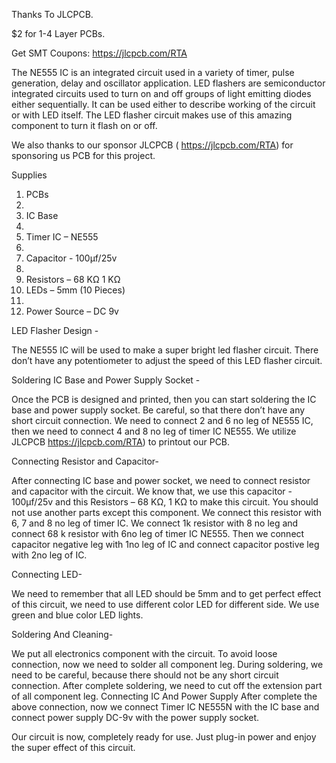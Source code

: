 Thanks To JLCPCB.

$2 for 1-4 Layer PCBs.

Get SMT Coupons: https://jlcpcb.com/RTA


The NE555 IC is an integrated circuit used in a variety of timer, pulse generation, delay and oscillator application.
LED flashers are  semiconductor integrated circuits used to turn on and off groups of light emitting diodes either sequentially.
It can be used either to describe working of the circuit or with LED itself. The LED flasher circuit makes use of this amazing component to turn it flash on or off.

 We also thanks to our sponsor JLCPCB ( https://jlcpcb.com/RTA) for sponsoring  us PCB for this project.
 

Supplies

1. PCBs
2. 
3. IC Base
4. 
5. Timer IC – NE555
6. 
7. Capacitor - 100µf/25v
8. 
9. Resistors – 68 KΩ
                1 KΩ
6. LEDs – 5mm (10 Pieces)
7. 
8. Power Source – DC 9v


LED Flasher Design - 

The NE555 IC will be used to make a super bright led flasher circuit. There don’t have any potentiometer to adjust the speed of this LED flasher circuit.



Soldering IC Base and Power Supply Socket - 

Once the PCB is designed and printed, then you can start soldering the IC base and power supply socket. Be careful, so that there don’t have any short circuit connection. We need to connect 2 and 6 no leg of NE555 IC, then we need to connect 4 and 8 no leg of timer IC NE555.  We utilize JLCPCB  https://jlcpcb.com/RTA) to printout our PCB.


Connecting Resistor and Capacitor- 

After connecting IC base and power socket, we need to connect resistor and capacitor with the circuit. We know that, we use this capacitor - 100µf/25v and this Resistors – 68 KΩ, 1 KΩ to make this circuit. You should not use another parts except this component. We connect this resistor with 6, 7 and 8 no leg of timer IC. We connect 1k resistor with 8 no leg and connect 68 k resistor with 6no leg of timer IC NE555. Then we connect capacitor negative leg with 
 1no leg of IC and connect capacitor postive leg with 2no leg of IC.

Connecting LED-

We need to remember that all LED should be 5mm and to get perfect effect of this circuit, we need to use different color LED for different side. We use green and blue color LED lights.


Soldering And Cleaning-

We put all electronics component with the circuit. To avoid loose connection, now we need to solder all component leg. During soldering, we need to be careful, because there should not be any short circuit connection. After complete soldering, we need to cut off the extension part of all component leg.
Connecting IC And Power Supply
After complete the above connection, now we connect Timer IC NE555N with the IC base and connect power supply DC-9v with the power supply socket. 

Our circuit is now, completely ready for use. Just plug-in power and enjoy the super effect of this circuit.
